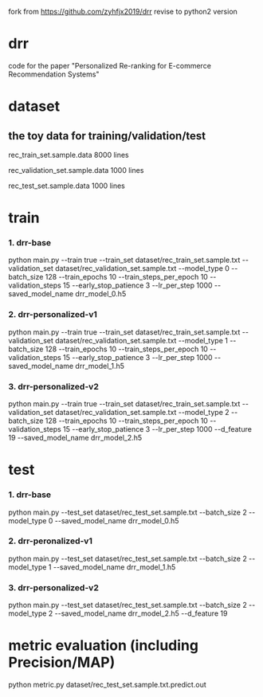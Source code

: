 fork from https://github.com/zyhfjx2019/drr
revise to python2 version

# drr
code for the paper "Personalized Re-ranking for E-commerce Recommendation Systems"

# dataset  
## the toy data for training/validation/test
rec_train_set.sample.data         8000 lines

rec_validation_set.sample.data    1000 lines

rec_test_set.sample.data          1000 lines


# train
### 1. drr-base

python main.py --train true  --train_set dataset/rec_train_set.sample.txt --validation_set dataset/rec_validation_set.sample.txt  --model_type 0 --batch_size 128 --train_epochs 10  --train_steps_per_epoch 10  --validation_steps  15  --early_stop_patience  3  --lr_per_step 1000 --saved_model_name drr_model_0.h5

### 2. drr-personalized-v1

python main.py --train true  --train_set dataset/rec_train_set.sample.txt --validation_set dataset/rec_validation_set.sample.txt  --model_type 1 --batch_size 128 --train_epochs 10  --train_steps_per_epoch 10  --validation_steps  15  --early_stop_patience  3  --lr_per_step 1000 --saved_model_name drr_model_1.h5

### 3. drr-personalized-v2

python main.py --train true  --train_set dataset/rec_train_set.sample.txt  --validation_set dataset/rec_validation_set.sample.txt  --model_type 2 --batch_size 128 --train_epochs 10  --train_steps_per_epoch 10  --validation_steps  15  --early_stop_patience  3  --lr_per_step 1000 --d_feature 19 --saved_model_name drr_model_2.h5

# test

### 1. drr-base

python main.py --test_set dataset/rec_test_set.sample.txt  --batch_size 2 --model_type 0 --saved_model_name drr_model_0.h5

### 2. drr-peronalized-v1

python main.py --test_set dataset/rec_test_set.sample.txt  --batch_size 2 --model_type 1 --saved_model_name drr_model_1.h5

### 3. drr-personalized-v2

python main.py --test_set dataset/rec_test_set.sample.txt  --batch_size 2 --model_type 2 --saved_model_name drr_model_2.h5 --d_feature 19

# metric evaluation (including Precision/MAP)
python metric.py dataset/rec_test_set.sample.txt.predict.out


